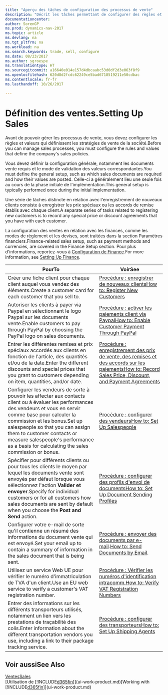 ```yaml
---
title: "Aperçu des tâches de configuration des processus de vente"
description: "Décrit les tâches permettant de configurer des règles et des valeurs pour définir vos stratégies et vos processus de vente."
documentationcenter: 
author: SorenGP
ms.prod: dynamics-nav-2017
ms.topic: article
ms.devlang: na
ms.tgt_pltfrm: na
ms.workload: na
ms.search.keywords: trade, sell, configure
ms.date: 08/23/2017
ms.author: sgroespe
ms.translationtype: HT
ms.sourcegitcommit: a16640e014e157d4dbcaabc53d0df2d3e063f8f9
ms.openlocfilehash: 620d8d2fcdc62249ce5bad6718519211e50cdbac
ms.contentlocale: fr-fr
ms.lasthandoff: 10/26/2017

---
```

# <a name="setting-up-sales"></a><span data-ttu-id="1838a-103">Définition des ventes.</span><span class="sxs-lookup"><span data-stu-id="1838a-103">Setting Up Sales</span></span>
<span data-ttu-id="1838a-104">Avant de pouvoir gérer les processus de vente, vous devez configurer les règles et valeurs qui définissent les stratégies de vente de la société.</span><span class="sxs-lookup"><span data-stu-id="1838a-104">Before you can manage sales processes, you must configure the rules and values that define the company's sales policies.</span></span>

<span data-ttu-id="1838a-105">Vous devez définir la configuration générale, notamment les documents vente requis et le mode de validation des valeurs correspondantes.</span><span class="sxs-lookup"><span data-stu-id="1838a-105">You must define the general setup, such as which sales documents are required and how their values are posted.</span></span> <span data-ttu-id="1838a-106">Celle-ci a généralement lieu une seule fois au cours de la phase initiale de l'implémentation.</span><span class="sxs-lookup"><span data-stu-id="1838a-106">This general setup is typically performed once during the initial implementation.</span></span>

<span data-ttu-id="1838a-107">Une série de tâches distincte en relation avec l'enregistrement de nouveaux clients consiste à enregistrer les prix spéciaux ou les accords de remise établis avec chaque client.</span><span class="sxs-lookup"><span data-stu-id="1838a-107">A separate series of tasks related to registering new customers is to record any special price or discount agreements that you have with each customer.</span></span>

<span data-ttu-id="1838a-108">La configuration des ventes en relation avec les finances, comme les modes de règlement et les devises, sont traitées dans la section Paramètres financiers.</span><span class="sxs-lookup"><span data-stu-id="1838a-108">Finance-related sales setup, such as payment methods and currencies, are covered in the Finance Setup section.</span></span> <span data-ttu-id="1838a-109">Pour plus d'informations, reportez-vous à [Configuration de Finance](finance-setup-finance.md).</span><span class="sxs-lookup"><span data-stu-id="1838a-109">For more information, see [Setting Up Finance](finance-setup-finance.md).</span></span>

| <span data-ttu-id="1838a-110">Pour</span><span class="sxs-lookup"><span data-stu-id="1838a-110">To</span></span> | <span data-ttu-id="1838a-111">Voir</span><span class="sxs-lookup"><span data-stu-id="1838a-111">See</span></span> |
| --- | --- |
| <span data-ttu-id="1838a-112">Créer une fiche client pour chaque client auquel vous vendez des éléments.</span><span class="sxs-lookup"><span data-stu-id="1838a-112">Create a customer card for each customer that you sell to.</span></span> |[<span data-ttu-id="1838a-113">Procédure : enregistrer de nouveaux clients</span><span class="sxs-lookup"><span data-stu-id="1838a-113">How to: Register New Customers</span></span>](sales-how-register-new-customers.md) |
| <span data-ttu-id="1838a-114">Autoriser les clients à payer via Paypal en sélectionnant le logo Paypal sur les documents vente.</span><span class="sxs-lookup"><span data-stu-id="1838a-114">Enable customers to pay through PayPal by choosing the PayPal logo on sales documents.</span></span> |[<span data-ttu-id="1838a-115">Procédure : activer les paiements client via Paypal</span><span class="sxs-lookup"><span data-stu-id="1838a-115">How to: Enable Customer Payment Through PayPal</span></span>](sales-how-enable-payment-service-extensions.md) |
| <span data-ttu-id="1838a-116">Entrer les différentes remises et prix spéciaux accordés aux clients en fonction de l'article, des quantités et/ou de la date.</span><span class="sxs-lookup"><span data-stu-id="1838a-116">Enter the different discounts and special prices that you grant to customers depending on item, quantities, and/or date.</span></span> |[<span data-ttu-id="1838a-117">Procédure : enregistrement des prix de vente, des remises et des accords sur les paiements</span><span class="sxs-lookup"><span data-stu-id="1838a-117">How to: Record Sales Price, Discount, and Payment Agreements</span></span>](sales-how-record-sales-price-discount-payment-agreements.md) |
| <span data-ttu-id="1838a-118">Configurer les vendeurs de sorte à pouvoir les affecter aux contacts client ou à évaluer les performances des vendeurs et vous en servir comme base pour calculer la commission et les bonus.</span><span class="sxs-lookup"><span data-stu-id="1838a-118">Set up salespeople so that you can assign them to customer contacts or measure salespeople's performance as a basis for calculating the sales commission or bonus.</span></span> |[<span data-ttu-id="1838a-119">Procédure : configurer des vendeurs</span><span class="sxs-lookup"><span data-stu-id="1838a-119">How to: Set Up Salespeople</span></span>](sales-how-setup-salespeople.md) |
| <span data-ttu-id="1838a-120">Spécifier pour différents clients ou pour tous les clients le moyen par lequel les documents vente sont envoyés par défaut lorsque vous sélectionnez l'action **Valider et envoyer**.</span><span class="sxs-lookup"><span data-stu-id="1838a-120">Specify for individual customers or for all customers how sales documents are sent by default when you choose the **Post and Send** action.</span></span> |[<span data-ttu-id="1838a-121">Procédure : configurer des profils d'envoi de documents</span><span class="sxs-lookup"><span data-stu-id="1838a-121">How to: Set Up Document Sending Profiles</span></span>](sales-how-setup-document-send-profiles.md) |
| <span data-ttu-id="1838a-122">Configurer votre e-mail de sorte qu'il contienne un résumé des informations du document vente qui est envoyé.</span><span class="sxs-lookup"><span data-stu-id="1838a-122">Set your email up to contain a summary of information in the sales document that is being sent.</span></span> |<span data-ttu-id="1838a-123">[Procédure : envoyer des documents par e-mail](ui-how-send-documents-email.md).</span><span class="sxs-lookup"><span data-stu-id="1838a-123">[How to: Send Documents by Email](ui-how-send-documents-email.md).</span></span> |
|<span data-ttu-id="1838a-124">Utilisez un service Web UE pour vérifier le numéro d'immatriculation de TVA d'un client.</span><span class="sxs-lookup"><span data-stu-id="1838a-124">Use an EU web service to verify a customer's VAT registration number.</span></span>|[<span data-ttu-id="1838a-125">Procédure : Vérifier les numéros d'identification intracomm.</span><span class="sxs-lookup"><span data-stu-id="1838a-125">How to: Verify VAT Registration Numbers</span></span>](finance-setup-vat.md)|
|<span data-ttu-id="1838a-126">Entrer des informations sur les différents transporteurs utilisés, notamment un lien vers les prestations de traçabilité des colis.</span><span class="sxs-lookup"><span data-stu-id="1838a-126">Enter information about the different transportation vendors you use, including a link to their package tracking service.</span></span>|[<span data-ttu-id="1838a-127">Procédure : configurer des transporteurs</span><span class="sxs-lookup"><span data-stu-id="1838a-127">How to: Set Up Shipping Agents</span></span>](sales-how-to-set-up-shipping-agents.md)|

## <a name="see-also"></a><span data-ttu-id="1838a-128">Voir aussi</span><span class="sxs-lookup"><span data-stu-id="1838a-128">See Also</span></span>
[<span data-ttu-id="1838a-129">Ventes</span><span class="sxs-lookup"><span data-stu-id="1838a-129">Sales</span></span>](sales-manage-sales.md)  
<span data-ttu-id="1838a-130">[Utilisation de [!INCLUDE[d365fin](includes/d365fin_md.md)]](ui-work-product.md)</span><span class="sxs-lookup"><span data-stu-id="1838a-130">[Working with [!INCLUDE[d365fin](includes/d365fin_md.md)]](ui-work-product.md)</span></span>

